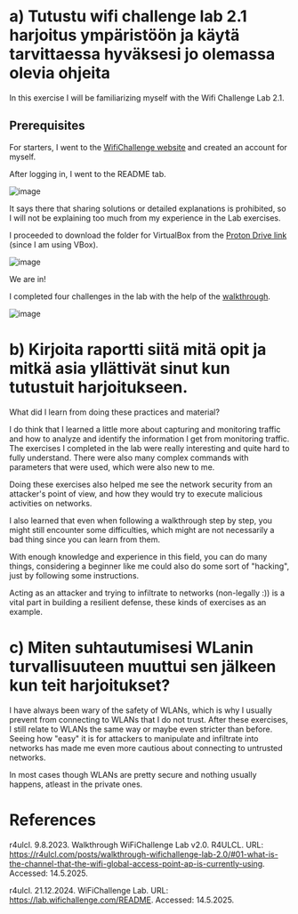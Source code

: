 # a) Tutustu wifi challenge lab 2.1 harjoitus ympäristöön ja käytä tarvittaessa hyväksesi jo olemassa olevia ohjeita

In this exercise I will be familiarizing myself with the Wifi Challenge Lab 2.1. 


## Prerequisites

For starters, I went to the [WifiChallenge website](https://lab.wifichallenge.com/) and created an account for myself.

After logging in, I went to the README tab.

![image](https://github.com/user-attachments/assets/d6b0ab6a-aaa4-44ed-b87a-c970d8001333)

It says there that sharing solutions or detailed explanations is prohibited, so I will not be explaining too much from my experience in the Lab exercises.

I proceeded to download the folder for VirtualBox from the [Proton Drive link](https://drive.proton.me/urls/Q4WPB23W7R#Qk4nxMH8Q4oQ) (since I am using VBox).

![image](https://github.com/user-attachments/assets/fc6898e0-a042-4554-8e5e-d3d05aaeed86)

We are in!

I completed four challenges in the lab with the help of the [walkthrough](https://r4ulcl.com/posts/walkthrough-wifichallenge-lab-2.0/#01-what-is-the-channel-that-the-wifi-global-access-point-ap-is-currently-using).

![image](https://github.com/user-attachments/assets/770043a3-6c48-4c0a-b51b-fa91c8afa751)


# b) Kirjoita raportti siitä mitä opit ja mitkä asia yllättivät sinut kun tutustuit harjoitukseen.

What did I learn from doing these practices and material?

I do think that I learned a little more about capturing and monitoring traffic and how to analyze and identify the information I get from monitoring traffic. The exercises I completed in the lab were really interesting and quite hard to fully understand. 
There were also many complex commands with parameters that were used, which were also new to me.

Doing these exercises also helped me see the network security from an attacker's point of view, and how they would try to execute malicious activities on networks.

I also learned that even when following a walkthrough step by step, you might still encounter some difficulties, which might are not necessarily a bad thing since you can learn from them.

With enough knowledge and experience in this field, you can do many things, considering a beginner like me could also do some sort of "hacking", just by following some instructions.

Acting as an attacker and trying to infiltrate to networks (non-legally :)) is a vital part in building a resilient defense, these kinds of exercises as an example.


# c) Miten suhtautumisesi WLanin turvallisuuteen muuttui sen jälkeen kun teit harjoitukset?

I have always been wary of the safety of WLANs, which is why I usually prevent from connecting to WLANs that I do not trust. After these exercises, I still relate to WLANs the same way or maybe even stricter than before. 
Seeing how "easy" it is for attackers to manipulate and infiltrate into networks has made me even more cautious about connecting to untrusted networks.

In most cases though WLANs are pretty secure and nothing usually happens, atleast in the private ones.

# References

r4ulcl. 9.8.2023. Walkthrough WiFiChallenge Lab v2.0. R4ULCL. URL: https://r4ulcl.com/posts/walkthrough-wifichallenge-lab-2.0/#01-what-is-the-channel-that-the-wifi-global-access-point-ap-is-currently-using. Accessed: 14.5.2025.

r4ulcl. 21.12.2024. WiFiChallenge Lab. URL: https://lab.wifichallenge.com/README. Accessed: 14.5.2025.
